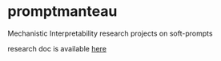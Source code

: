 # promptmanteau
Mechanistic Interpretability research projects on soft-prompts

research doc is available [here](https://docs.google.com/document/d/1V9LLoZJA9rXg2yycxIEGGCo59ezF052rYOotNgyBQ0s/edit?usp=sharing)

